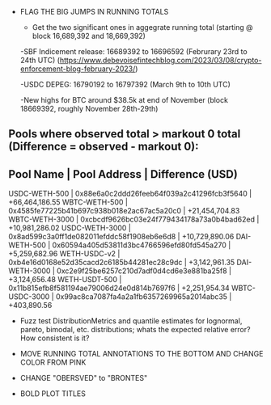 - FLAG THE BIG JUMPS IN RUNNING TOTALS
    - Get the two significant ones in aggegrate running total (starting @ block 16,689,392 and 18,669,392)

    -SBF Indicement release: 16689392 to 16696592 (Februrary 23rd to 24th UTC) (https://www.debevoisefintechblog.com/2023/03/08/crypto-enforcement-blog-february-2023/)

    -USDC DEPEG: 16790192 to 16797392 (March 9th to 10th UTC)
    
    -New highs for BTC around $38.5k at end of November (block 18669392, roughly November 28th-29th)

Pools where observed total > markout 0 total (Difference = observed - markout 0):
----------------------------------------------------------------------------------------------------
Pool Name            | Pool Address                               | Difference (USD)
----------------------------------------------------------------------------------------------------
USDC-WETH-500        | 0x88e6a0c2ddd26feeb64f039a2c41296fcb3f5640 |  +66,464,186.55
WBTC-WETH-500        | 0x4585fe77225b41b697c938b018e2ac67ac5a20c0 |  +21,454,704.83
WBTC-WETH-3000       | 0xcbcdf9626bc03e24f779434178a73a0b4bad62ed |  +10,981,286.02
USDC-WETH-3000       | 0x8ad599c3a0ff1de082011efddc58f1908eb6e6d8 |  +10,729,890.06
DAI-WETH-500         | 0x60594a405d53811d3bc4766596efd80fd545a270 |   +5,259,682.96
WETH-USDC-v2         | 0xb4e16d0168e52d35cacd2c6185b44281ec28c9dc |   +3,142,961.35
DAI-WETH-3000        | 0xc2e9f25be6257c210d7adf0d4cd6e3e881ba25f8 |   +3,124,656.48
WETH-USDT-500        | 0x11b815efb8f581194ae79006d24e0d814b7697f6 |   +2,251,954.34
WBTC-USDC-3000       | 0x99ac8ca7087fa4a2a1fb6357269965a2014abc35 |     +403,890.56


- Fuzz test DistributionMetrics and quantile estimates for lognormal, pareto, bimodal, etc. distributions; whats the expected relative error? How consistent is it?

- MOVE RUNNING TOTAL ANNOTATIONS TO THE BOTTOM AND CHANGE COLOR FROM PINK
- CHANGE "OBERSVED" to "BRONTES"
- BOLD PLOT TITLES